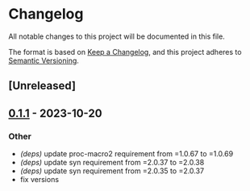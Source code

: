 # Changelog
All notable changes to this project will be documented in this file.

The format is based on [Keep a Changelog](https://keepachangelog.com/en/1.0.0/),
and this project adheres to [Semantic Versioning](https://semver.org/spec/v2.0.0.html).

## [Unreleased]

## [0.1.1](https://github.com/primitivefinance/arbiter/compare/arbiter-derive-v0.1.0...arbiter-derive-v0.1.1) - 2023-10-20

### Other
- *(deps)* update proc-macro2 requirement from =1.0.67 to =1.0.69
- *(deps)* update syn requirement from =2.0.37 to =2.0.38
- *(deps)* update syn requirement from =2.0.35 to =2.0.37
- fix versions
